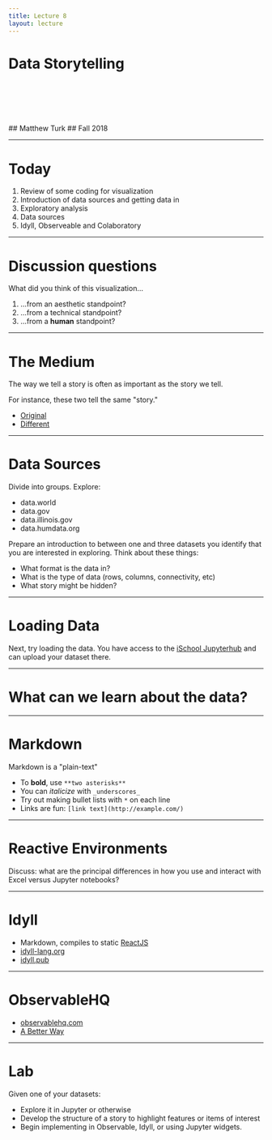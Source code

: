 ```yaml
---
title: Lecture 8
layout: lecture
---
```

<!-- .slide: class="titleslide" -->

# Data Storytelling
<div style="height: 6.0em;"></div>
## Matthew Turk
## Fall 2018

---

# Today

1. Review of some coding for visualization
2. Introduction of data sources and getting data in
3. Exploratory analysis
4. Data sources
5. Idyll, Observeable and Colaboratory

---

# Discussion questions

What did you think of this visualization...

1. ...from an aesthetic standpoint?
2. ...from a technical standpoint?
3. ...from a **human** standpoint?

---

# The Medium

The way we tell a story is often as important as the story we tell.

For instance, these two tell the same "story."

 * [Original](https://www.youtube.com/watch?v=4jXEuIHY9ic)
 * [Different](https://www.youtube.com/watch?v=3uIcXRbZ458)

---

# Data Sources

Divide into groups.  Explore:

 * data.world
 * data.gov
 * data.illinois.gov
 * data.humdata.org

Prepare an introduction to between one and three datasets you identify that you
are interested in exploring.  Think about these things:

 * What format is the data in?
 * What is the type of data (rows, columns, connectivity, etc)
 * What story might be hidden?

---

# Loading Data

Next, try loading the data.  You have access to the [iSchool
Jupyterhub](https://jupyterhub.ischool.illinois.edu) and can upload your
dataset there.

---

# What can we learn about the data?

---

# Markdown

Markdown is a "plain-text"

 * To **bold**, use `**two asterisks**`
 * You can _italicize_ with `_underscores_`
 * Try out making bullet lists with `*` on each line
 * Links are fun: `[link text](http://example.com/)`

---

# Reactive Environments

Discuss: what are the principal differences in how you use and interact with Excel versus Jupyter notebooks?

---

# Idyll

 * Markdown, compiles to static [ReactJS](https://reactjs.org/)
 * [idyll-lang.org](https://idyll-lang.org/)
 * [idyll.pub](https://idyll.pub)

---

# ObservableHQ

 * [observablehq.com](https://beta.observablehq.com/)
 * [A Better
   Way](https://medium.com/@mbostock/a-better-way-to-code-2b1d2876a3a0)

--- 

# Lab

Given one of your datasets:

 * Explore it in Jupyter or otherwise
 * Develop the structure of a story to highlight features or items of interest
 * Begin implementing in Observable, Idyll, or using Jupyter widgets.
